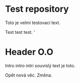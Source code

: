 # Test repository
Toto je velmi testovací text. 

Test test test. 
'
# Header O.O
Intro intro intri souvislý text je toto.

Opět nová věc. Změna.
